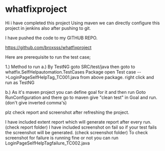 # whatfixproject

Hi i have completed this project Using maven we can directly configure this project in jenkins also after pushing to git.

I have pushed the code to my GITHUB REPO.

https://github.com/broxsss/whatfixproject

Here are prerequisite to run the test case;

 
1.) Method to run 
  a.)  By TestNG goto SRC/test/java
       then goto to whatfix.SelfHelpautomation.TestCases Package
       open Test case -->LoginPageSelfHelpTag_TC001.java   from above package.
       right click and run as TestNG
       
  b.)  As it's maven project you can define goal for it and then run
       Goto RunConfiguration and there go to maven 
       give "clean test"  in Goal and run.(don't give inverted comma's)
       
plz check report and screenshot after refreshing the project.
       
 I have included extent report which will generate report after every run.(check report folder)
 I have included screenshot on fail so if your test fails the screenshot will be generated. (check screenshot folder)
 To check screenshot for failure is running fine or not you can run LoginPageSelfHelpTagfailure_TC002.java
